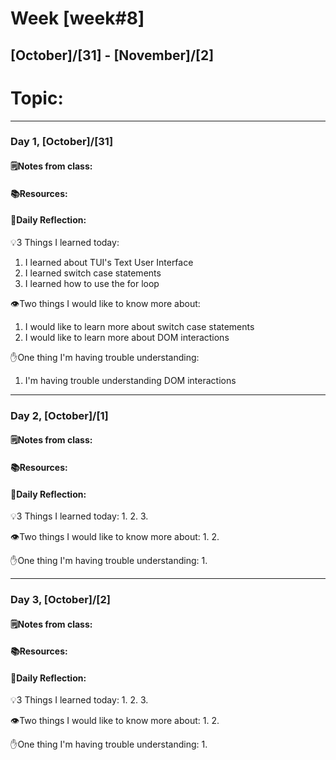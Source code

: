 # Week [week#8]
## [October]/[31] - [November]/[2]

# Topic:

___

### Day 1, [October]/[31]

#### 🗒️Notes from class:

#### 📚Resources:


#### 💭Daily Reflection:

💡3 Things I learned today:
1. I learned about TUI's Text User Interface
2. I learned switch case statements
3. I learned how to use the for loop

👁️Two things I would like to know more about:
1. I would like to learn more about switch case statements
2. I would like to learn more about DOM interactions

✋One thing I'm having trouble understanding:
1. I'm having trouble understanding DOM interactions


___

### Day 2, [October]/[1] 

#### 🗒️Notes from class:

#### 📚Resources:


#### 💭Daily Reflection:

💡3 Things I learned today:
1. 
2. 
3. 

👁️Two things I would like to know more about:
1. 
2. 

✋One thing I'm having trouble understanding:
1. 

___

### Day 3, [October]/[2]
#### 🗒️Notes from class:

#### 📚Resources:


#### 💭Daily Reflection:

💡3 Things I learned today:
1. 
2. 
3. 

👁️Two things I would like to know more about:
1. 
2. 

✋One thing I'm having trouble understanding:
1. 
 

